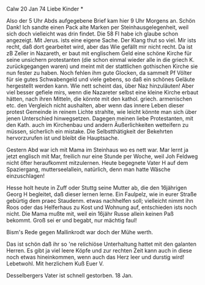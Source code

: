  Calw 20 Jan 74
Liebe Kinder <Fried>*

Also der 5 Uhr Abds aufgegebene Brief kam hier 9 Uhr Morgens an. Schön Dank! Ich sandte einen Pack alte Marken per Steinhausgelegenheit, weil sich doch vielleicht was drin findet. Die 58 Fl habe ich glaube schon angezeigt. 
Mit Jerus. ists eine eigene Sache. Der Klang thut so viel. Mir ists recht, daß dort gearbeitet wird, aber das Wie gefällt mir nicht recht. Da ist zB Zeller in Nazareth, er baut mit englischem Geld eine schöne Kirche für seine unsichern protestanten (die schon einmal wieder alle in die griech K. zurückgegangen waren) und meint mit der stattlichen gothischen Kirche sie nun fester zu haben. Noch fehlen ihm gute Glocken, da sammelt Pf Völter für sie gutes Schwabengeld und viele gebens, so daß ein schönes Geläute hergestellt werden kann. Wie nett scheint das, über Naz hinzuläuten! Aber viel besser gefiele mirs, wenn die Nazareter selbst eine kleine Kirche erbaut hätten, nach ihren Mitteln, die könnte mit den kathol. griech. armenischen etc. den Vergleich nicht aushalten, aber wenn das innere Leben dieser protest Gemeinde in reinem Lichte strahlte, wie leicht könnte man sich über jenen Unterschied hinwegsetzen. Dagegen meinen liebe Protestanten, mit den Kath. auch im Kirchenbau und andern Äußerlichkeiten wetteifern zu müssen, sicherlich ein mistake. Die Selbstthätigkeit der Bekehrten hervorzurufen ist und bleibt die Hauptsache.

Gestern Abd war ich mit Mama im Steinhaus wo es nett war. Mar lernt ja jetzt englisch mit Mar, freilich nur eine Stunde per Woche, weil Joh Feldweg nicht öfter heraufkommt mitzulernen. Heute begegnete Vater H auf dem Spaziergang, mutterseelallein, natürlich, denn man hatte Wäsche einzuschlagen!

Hesse holt heute in Zuff oder Stuttg seine Mutter ab, die den 16jährigen Georg H begleitet, daß dieser lernen lerne. Ein Faulpelz, wie in eurer Straße gebürtig dem praec Staudenm. etwas nachhelfen soll; vielleicht nimmt ihn Roos oder das Helferhaus zu Kost und Wohnung auf, entschieden ists noch nicht. Die Mama mußte mit, weil ein 16jähr Russe allein keinen Paß bekommt. Groß sei er und begabt, nur mächtig faul!

Bism's Rede gegen Mallinkrodt war doch der Mühe werth.

Das ist schön daß ihr so 'ne relichiöse Unterhaltung hattet mit den galanten Herren. Es gibt ja viel leere Köpfe und zur rechten Zeit kann auch in diese noch etwas hineinkommen, wenn auch das Herz leer und durstig wird! Lebetwohl.
 Mit herzlichem Kuß Euer V.

Desselbergers Vater ist schnell gestorben. 18 Jan.
